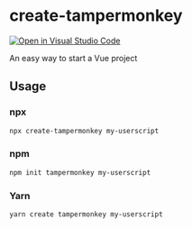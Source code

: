 # create-tampermonkey

[![Open in Visual Studio Code](https://open.vscode.dev/badges/open-in-vscode.svg)](https://open.vscode.dev/curly210102/create-tampermonkey)

An easy way to start a Vue project

## Usage

### npx

``` sh
npx create-tampermonkey my-userscript
```

### npm

```sh
npm init tampermonkey my-userscript
```

### Yarn

```sh
yarn create tampermonkey my-userscript
```
